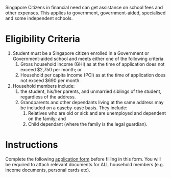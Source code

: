Singapore Citizens in financial need can get assistance on school fees and other expenses. This applies to government, government-aided, specialised and some independent schools. 

# Eligibility Criteria
1. Student must be a Singapore citizen enrolled in a Government or Government-aided school and meets either one of the following criteria
    1. Gross household income (GHI) as at the time of application does not exceed $2,750 per month; or
    2. Household per capita income (PCI) as at the time of application does not exceed $690 per month.
2. Household members include:
    1. the student, his/her parents, and unmarried siblings of the student, regardless of the address.
    2. Grandparents and other dependants living at the same address may be included on a caseby-case basis. They include:
        1. Relatives who are old or sick and are unemployed and dependent on the family; and
        2. Child dependant (where the family is the legal guardian).

# Instructions
Complete the following [application form](https://www.moe.gov.sg/financial-matters/-/media/2a3bf498a09a4e7b9088d1a60f761c67.ashx) before filling in this form. You will be required to attach relevant documents for ALL household members (e.g. income documents, personal cards etc).